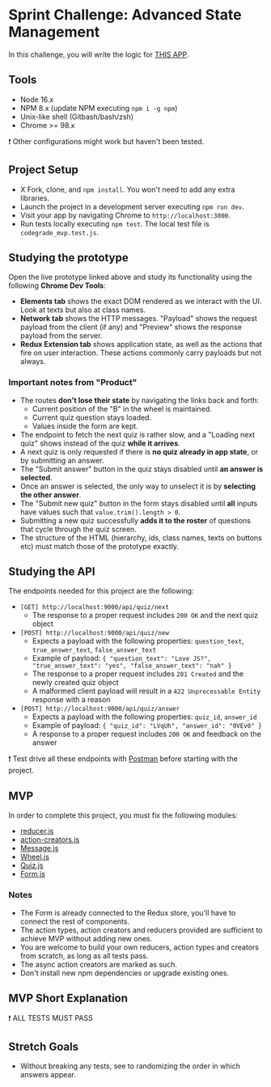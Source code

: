 # Sprint Challenge: Advanced State Management

In this challenge, you will write the logic for [THIS APP](https://advanced-state-wheel.herokuapp.com/).

## Tools

- Node 16.x
- NPM 8.x (update NPM executing `npm i -g npm`)
- Unix-like shell (Gitbash/bash/zsh)
- Chrome >= 98.x

❗ Other configurations might work but haven't been tested.

## Project Setup

- X Fork, clone, and `npm install`. You won't need to add any extra libraries.
- Launch the project in a development server executing `npm run dev`.
- Visit your app by navigating Chrome to `http://localhost:3000`.
- Run tests locally executing `npm test`. The local test file is `codegrade_mvp.test.js`.

## Studying the prototype

Open the live prototype linked above and study its functionality using the following **Chrome Dev Tools**:

- **Elements tab** shows the exact DOM rendered as we interact with the UI. Look at texts but also at class names.
- **Network tab** shows the HTTP messages. "Payload" shows the request payload from the client (if any) and "Preview" shows the response payload from the server.
- **Redux Extension tab** shows application state, as well as the actions that fire on user interaction. These actions commonly carry payloads but not always.

### Important notes from "Product"

- The routes **don't lose their state** by navigating the links back and forth:
  - Current position of the "B" in the wheel is maintained.
  - Current quiz question stays loaded.
  - Values inside the form are kept.
- The endpoint to fetch the next quiz is rather slow, and a "Loading next quiz" shows instead of the quiz **while it arrives**.
- A next quiz is only requested if there is **no quiz already in app state**, or by submitting an answer.
- The "Submit answer" button in the quiz stays disabled until **an answer is selected**.
- Once an answer is selected, the only way to unselect it is by **selecting the other answer**.
- The "Submit new quiz" button in the form stays disabled until **all** inputs have values such that `value.trim().length > 0`.
- Submitting a new quiz successfully **adds it to the roster** of questions that cycle through the quiz screen.
- The structure of the HTML (hierarchy, ids, class names, texts on buttons etc) must match those of the prototype exactly.

## Studying the API

The endpoints needed for this project are the following:

- `[GET] http://localhost:9000/api/quiz/next`
  - The response to a proper request includes `200 OK` and the next quiz object
- `[POST] http://localhost:9000/api/quiz/new`
  - Expects a payload with the following properties: `question_text`, `true_answer_text`, `false_answer_text`
  - Example of payload: `{ "question_text": "Love JS?", "true_answer_text": "yes", "false_answer_text": "nah" }`
  - The response to a proper request includes `201 Created` and the newly created quiz object
  - A malformed client payload will result in a `422 Unprocessable Entity` response with a reason
- `[POST] http://localhost:9000/api/quiz/answer`
  - Expects a payload with the following properties: `quiz_id`, `answer_id`
  - Example of payload: `{ "quiz_id": "LVqUh", "answer_id": "0VEv0" }`
  - A response to a proper request includes `200 OK` and feedback on the answer

❗ Test drive all these endpoints with [Postman](https://www.postman.com/downloads/) before starting with the project.

## MVP

In order to complete this project, you must fix the following modules:

- [reducer.js](frontend/state/reducer.js)
- [action-creators.js](frontend/state/action-creators.js)
- [Message.js](frontend/components/Message.js)
- [Wheel.js](frontend/components/Wheel.js)
- [Quiz.js](frontend/components/Quiz.js)
- [Form.js](frontend/components/Form.js)

### Notes

- The Form is already connected to the Redux store, you'll have to connect the rest of components.
- The action types, action creators and reducers provided are sufficient to achieve MVP without adding new ones.
- You are welcome to build your own reducers, action types and creators from scratch, as long as all tests pass.
- The async action creators are marked as such.
- Don't install new npm dependencies or upgrade existing ones.

## MVP Short Explanation

❗ ALL TESTS MUST PASS

## Stretch Goals

- Without breaking any tests, see to randomizing the order in which answers appear.
